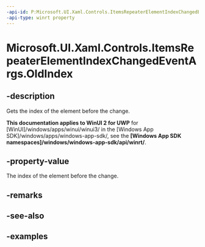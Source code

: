```yaml
---
-api-id: P:Microsoft.UI.Xaml.Controls.ItemsRepeaterElementIndexChangedEventArgs.OldIndex
-api-type: winrt property
---
```


# Microsoft.UI.Xaml.Controls.ItemsRepeaterElementIndexChangedEventArgs.OldIndex

<!--
public int OldIndex { get; }
-->

## -description

Gets the index of the element before the change.

**This documentation applies to WinUI 2 for UWP** for [WinUI]/windows/apps/winui/winui3/ in the [Windows App SDK]/windows/apps/windows-app-sdk/, see the **[Windows App SDK namespaces]/windows/windows-app-sdk/api/winrt/**.

## -property-value

The index of the element before the change.

## -remarks

## -see-also

## -examples


